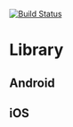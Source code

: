 [![Build Status](https://travis-ci.org/juliuscanute/multi-config.svg?branch=master)](https://travis-ci.org/juliuscanute/multi-config)

# Library

## Android

## iOS